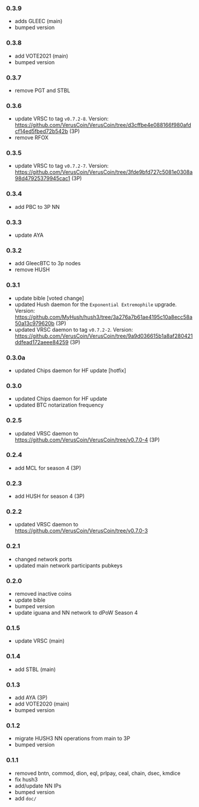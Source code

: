 ### 0.3.9

- adds GLEEC (main)
- bumped version

### 0.3.8

- add VOTE2021 (main)
- bumped version

### 0.3.7

- remove PGT and STBL

### 0.3.6

- update VRSC to tag `v0.7.2-8`. Version: https://github.com/VerusCoin/VerusCoin/tree/d3cffbe4e088166f980afdcf14ed5fbed72b542b (3P)
- remove RFOX

### 0.3.5

- update VRSC to tag `v0.7.2-7`. Version: https://github.com/VerusCoin/VerusCoin/tree/3fde9bfd727c5081e0308a98d47925379945cac1 (3P)

### 0.3.4

- add PBC to 3P NN

### 0.3.3

- update AYA

### 0.3.2

- add GleecBTC to 3p nodes
- remove HUSH

### 0.3.1

- update bible [voted change]
- updated Hush daemon for the `Exponential Extremophile` upgrade. Version: https://github.com/MyHush/hush3/tree/3a276a7b61ae4195c10a8ecc58a50a13c979620b (3P)
- updated VRSC daemon to tag `v0.7.2-2`. Version: https://github.com/VerusCoin/VerusCoin/tree/9a9d036615b1a8af280421ddfead172aeee84259 (3P)


### 0.3.0a

- updated Chips daemon for HF update [hotfix]

### 0.3.0

- updated Chips daemon for HF update
- updated BTC notarization frequency

### 0.2.5

- updated VRSC daemon to https://github.com/VerusCoin/VerusCoin/tree/v0.7.0-4 (3P)

### 0.2.4

- add MCL for season 4 (3P)

### 0.2.3

- add HUSH for season 4 (3P)

### 0.2.2

- updated VRSC daemon to https://github.com/VerusCoin/VerusCoin/tree/v0.7.0-3

### 0.2.1

- changed network ports
- updated main network participants pubkeys

### 0.2.0

- removed inactive coins
- update bible
- bumped version
- update iguana and NN network to dPoW Season 4

### 0.1.5

- update VRSC (main)

### 0.1.4

- add STBL (main)

### 0.1.3

- add AYA (3P)
- add VOTE2020 (main)
- bumped version

### 0.1.2

- migrate HUSH3 NN operations from main to 3P
- bumped version

### 0.1.1

- removed bntn, commod, dion, eql, prlpay, ceal, chain, dsec, kmdice
- fix hush3
- add/update NN IPs
- bumped version
- add `doc/`
